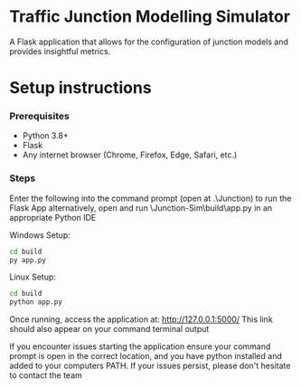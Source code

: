 # Traffic Junction Modelling Simulator
A Flask application that allows for the configuration of junction models and provides insightful metrics.

# Setup instructions

### Prerequisites
   - Python 3.8+
   - Flask
   - Any internet browser (Chrome, Firefox, Edge, Safari, etc.)

### Steps
Enter the following into the command prompt (open at .\Junction) to run the Flask App
alternatively, open and run \Junction-Sim\build\app.py in an appropriate Python IDE

Windows Setup:
```bash
cd build
py app.py
```

Linux Setup:
```bash
cd build
python app.py
```

Once running, access the application at: http://127.0.0.1:5000/
This link should also appear on your command terminal output


If you encounter issues starting the application ensure your command prompt is open 
in the correct location, and you have python installed and added to your computers PATH. 
If your issues persist, please don't hesitate to contact the team
